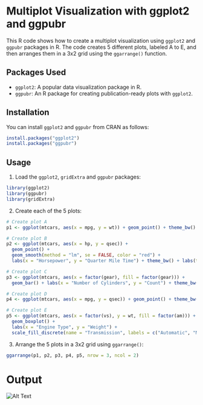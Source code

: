 # Multiplot Visualization with ggplot2 and ggpubr

This R code shows how to create a multiplot visualization using `ggplot2` and `ggpubr` packages in R. The code creates 5 different plots, labeled A to E, and then arranges them in a 3x2 grid using the `ggarrange()` function.


## Packages Used
- `ggplot2`: A popular data visualization package in R.
- `ggpubr`: An R package for creating publication-ready plots with `ggplot2`.

## Installation

You can install `ggplot2` and `ggpubr` from CRAN as follows:

```r
install.packages("ggplot2")
install.packages("ggpubr")
```

## Usage

1. Load the `ggplot2`, `gridExtra` and `ggpubr` packages:

```r
library(ggplot2)
library(ggpubr)
library(gridExtra)
```

2. Create each of the 5 plots:

```r
# Create plot A
p1 <- ggplot(mtcars, aes(x = mpg, y = wt)) + geom_point() + theme_bw() + labs(title = "A)") + theme(plot.title = element_text(hjust = - 0.02))

# Create plot B
p2 <- ggplot(mtcars, aes(x = hp, y = qsec)) + 
  geom_point() + 
  geom_smooth(method = "lm", se = FALSE, color = "red") + 
  labs(x = "Horsepower", y = "Quarter Mile Time") + theme_bw() + labs(title = "B)") + theme(plot.title = element_text(hjust = - 0.02))

# Create plot C
p3 <- ggplot(mtcars, aes(x = factor(gear), fill = factor(gear))) +
  geom_bar() + labs(x = "Number of Cylinders", y = "Count") + theme_bw() + labs(title = "C)") + theme(plot.title = element_text(hjust = - 0.02))

# Create plot D
p4 <- ggplot(mtcars, aes(x = mpg, y = qsec)) + geom_point() + theme_bw() + labs(title = "D)") + theme(plot.title = element_text(hjust = - 0.02))

# Create plot E
p5 <- ggplot(mtcars, aes(x = factor(vs), y = wt, fill = factor(am))) + 
  geom_boxplot() + 
  labs(x = "Engine Type", y = "Weight") + 
  scale_fill_discrete(name = "Transmission", labels = c("Automatic", "Manual")) + theme_bw() + labs(title = "E)") + theme(plot.title = element_text(hjust = - 0.02))

```

3. Arrange the 5 plots in a 3x2 grid using `ggarrange()`:

```r
ggarrange(p1, p2, p3, p4, p5, nrow = 3, ncol = 2)
```

# Output
![Alt Text](output.png)

